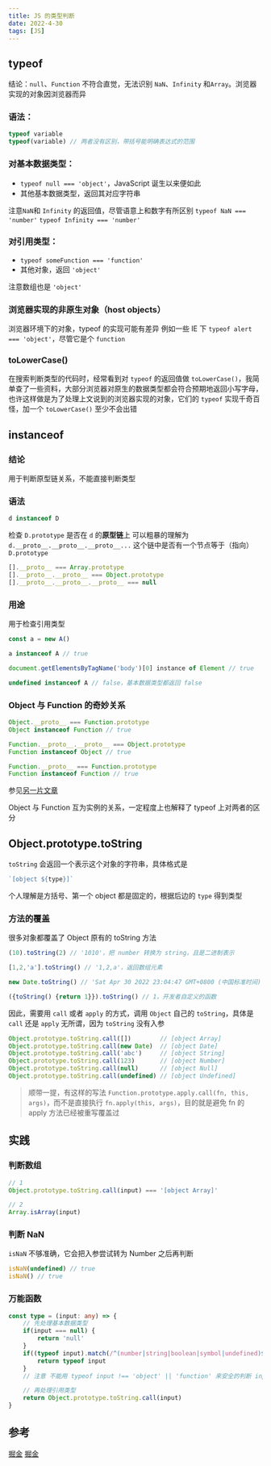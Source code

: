 ```yaml
---
title: JS 的类型判断
date: 2022-4-30
tags: [JS]
---
```



## typeof
结论：`null`、`Function` 不符合直觉，无法识别 `NaN`、`Infinity` 和`Array`。浏览器实现的对象因浏览器而异


### 语法：
```js
typeof variable
typeof(variable) // 两者没有区别，带括号能明确表达式的范围
```

### 对基本数据类型：
- `typeof null === 'object'`，JavaScript 诞生以来便如此
- 其他基本数据类型，返回其对应字符串

注意`NaN`和 `Infinity` 的返回值，尽管语意上和数字有所区别
`typeof NaN === 'number'`
`typeof Infinity === 'number'`

### 对引用类型：
- `typeof someFunction === 'function'`
- 其他对象，返回 `'object'`

注意数组也是 `'object'`

### 浏览器实现的非原生对象（host objects）
浏览器环境下的对象，typeof 的实现可能有差异
例如一些 IE 下 `typeof alert === 'object'`，尽管它是个 `function`

### toLowerCase()
在搜索判断类型的代码时，经常看到对 `typeof` 的返回值做 `toLowerCase()`，我简单查了一些资料，大部分浏览器对原生的数据类型都会符合预期地返回小写字母，也许这样做是为了处理上文说到的浏览器实现的对象，它们的 `typeof` 实现千奇百怪，加一个 `toLowerCase()` 至少不会出错


## instanceof
### 结论
用于判断原型链关系，不能直接判断类型


### 语法
```js
d instanceof D
```
检查 `D.prototype` 是否在 `d` 的**原型链**上
可以粗暴的理解为 `d.__proto__.__proto__.__proto__...` 这个链中是否有一个节点等于（指向） `D.prototype`
```js
[].__proto__ === Array.prototype
[].__proto__.__proto__ === Object.prototype
[].__proto__.__proto__.__proto__ === null
```

### 用途
用于检查引用类型
```js
const a = new A()

a instanceof A // true

document.getElementsByTagName('body')[0] instance of Element // true

undefined instanceof A // false，基本数据类型都返回 false
```

### Object 与 Function 的奇妙关系

```js
Object.__proto__ === Function.prototype
Object instanceof Function // true

Function.__proto__.__proto__ === Object.prototype
Function instanceof Object // true

Function.__proto__ === Function.prototype
Function instanceof Function // true
```
参见[另一片文章](/blog/2020/04/20/JS-原型链/)

Object 与 Function 互为实例的关系，一定程度上也解释了 typeof 上对两者的区分

## Object.prototype.toString

`toString` 会返回一个表示这个对象的字符串，具体格式是

```js
`[object ${type}]`
```

个人理解是方括号、第一个 object 都是固定的，根据后边的 `type` 得到类型

### 方法的覆盖

很多对象都覆盖了 Object 原有的 toString 方法
```js
(10).toString(2) // '1010'，把 number 转换为 string，且是二进制表示

[1,2,'a'].toString() // '1,2,a'，返回数组元素

new Date.toString() // 'Sat Apr 30 2022 23:04:47 GMT+0800 (中国标准时间)'

({toString() {return 1}}).toString() // 1，开发者自定义的函数
```

因此，需要用 `call` 或者 `apply` 的方式，调用 `Object` 自己的 `toString`，具体是 `call` 还是 `apply` 无所谓，因为 `toString` 没有入参
```js
Object.prototype.toString.call([])        // [object Array]
Object.prototype.toString.call(new Date)  // [object Date]
Object.prototype.toString.call('abc')     // [object String]
Object.prototype.toString.call(123)       // [object Number]
Object.prototype.toString.call(null)      // [object Null]
Object.prototype.toString.call(undefined) // [object Undefined]
```

> 顺带一提，有这样的写法 `Function.prototype.apply.call(fn, this, args)`，而不是直接执行 `fn.apply(this, args)`，目的就是避免 fn 的 apply 方法已经被重写覆盖过

## 实践

### 判断数组
```js
// 1
Object.prototype.toString.call(input) === '[object Array]'

// 2
Array.isArray(input)
```

### 判断 NaN
`isNaN` 不够准确，它会把入参尝试转为 Number 之后再判断
```js
isNaN(undefined) // true
isNaN() // true
```


### 万能函数
```ts
const type = (input: any) => {
    // 先处理基本数据类型
    if(input === null) {
        return 'null'
    }
    if((typeof input).match(/^(number|string|boolean|symbol|undefined)$/)) {
        return typeof input
    }
    // 注意 不能用 typeof input !== 'object' || 'function' 来安全的判断 input 为基本数据类型，因为在一些浏览器（IE），某个对象的值可能为 'unknown' 等

    // 再处理引用类型
    return Object.prototype.toString.call(input)
}
```

## 参考
[掘金](https://juejin.cn/post/7017697306652704798)
[掘金](https://juejin.cn/post/7029111905956397070)
